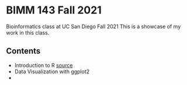 # BIMM 143 Fall 2021
Bioinformatics class at UC San Diego Fall 2021
This is a showcase of my work in this class. 

## Contents
- Introduction to R [source](https://github.com/aangelrivera/bimm143/blob/main/Class05.R/Class05.R)
- Data Visualization with ggplot2
- 
